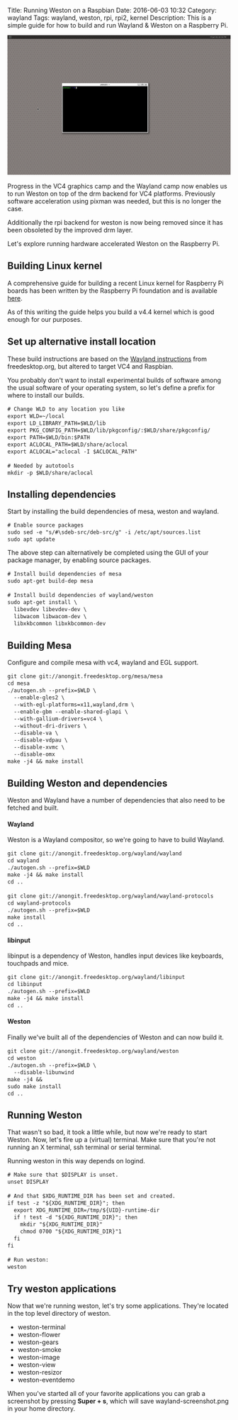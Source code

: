 Title: Running Weston on a Raspbian
Date: 2016-06-03 10:32
Category: wayland
Tags: wayland, weston, rpi, rpi2, kernel
Description: This is a simple guide for how to build and run Wayland & Weston on a Raspberry Pi.

![Alt text](/images/2016-06-03_weston.png "Weston running on a RPi2.")

Progress in the VC4 graphics camp and the Wayland camp now enables us to run
Weston on top of the drm backend for VC4 platforms. Previously software acceleration
using pixman was needed, but this is no longer the case.

Additionally the rpi backend for weston is now being removed since it has been
obsoleted by the improved drm layer.

Let's explore running hardware accelerated Weston on the Raspberry Pi.

## Building Linux kernel

A comprehensive guide for building a recent Linux kernel for Raspberry Pi boards has
been written by the Raspberry Pi foundation and is available [here](https://www.raspberrypi.org/documentation/linux/kernel/building.md).

As of this writing the guide helps you build a v4.4 kernel which is good enough for our purposes.


## Set up alternative install location

These build instructions are based on the [Wayland instructions](https://wayland.freedesktop.org/building.html)
from freedesktop.org, but altered to target VC4 and Raspbian.

You probably don't want to install experimental builds of software among the usual
software of your operating system, so let's define a prefix for where to install
our builds.

    # Change WLD to any location you like
    export WLD=~/local
    export LD_LIBRARY_PATH=$WLD/lib
    export PKG_CONFIG_PATH=$WLD/lib/pkgconfig/:$WLD/share/pkgconfig/
    export PATH=$WLD/bin:$PATH
    export ACLOCAL_PATH=$WLD/share/aclocal
    export ACLOCAL="aclocal -I $ACLOCAL_PATH"

    # Needed by autotools
    mkdir -p $WLD/share/aclocal

## Installing dependencies

Start by installing the build dependencies of mesa, weston and wayland.

    # Enable source packages
    sudo sed -e "s/#\sdeb-src/deb-src/g" -i /etc/apt/sources.list
    sudo apt update

The above step can alternatively be completed using the GUI of your
package manager, by enabling source packages.

    # Install build dependencies of mesa
    sudo apt-get build-dep mesa

    # Install build dependencies of wayland/weston
    sudo apt-get install \
      libevdev libevdev-dev \
      libwacom libwacom-dev \
      libxkbcommon libxkbcommon-dev


## Building Mesa

Configure and compile mesa with vc4, wayland and EGL support.

    git clone git://anongit.freedesktop.org/mesa/mesa
    cd mesa
    ./autogen.sh --prefix=$WLD \
      --enable-gles2 \
      --with-egl-platforms=x11,wayland,drm \
      --enable-gbm --enable-shared-glapi \
      --with-gallium-drivers=vc4 \
      --without-dri-drivers \
      --disable-va \
      --disable-vdpau \
      --disable-xvmc \
      --disable-omx
    make -j4 && make install


## Building Weston and dependencies

Weston and Wayland have a number of dependencies that also need to be fetched
and built.

#### Wayland
Weston is a Wayland compositor, so we're going to have to build Wayland.

    git clone git://anongit.freedesktop.org/wayland/wayland
    cd wayland
    ./autogen.sh --prefix=$WLD
    make -j4 && make install
    cd ..

    git clone git://anongit.freedesktop.org/wayland/wayland-protocols
    cd wayland-protocols
    ./autogen.sh --prefix=$WLD
    make install
    cd ..

#### libinput
libinput is a dependency of Weston, handles input devices like keyboards, touchpads and mice.

    git clone git://anongit.freedesktop.org/wayland/libinput
    cd libinput
    ./autogen.sh --prefix=$WLD
    make -j4 && make install
    cd ..

#### Weston
Finally we've built all of the dependencies of Weston and can now build it.

    git clone git://anongit.freedesktop.org/wayland/weston
    cd weston
    ./autogen.sh --prefix=$WLD \
      --disable-libunwind
    make -j4 &&
    sudo make install
    cd ..


## Running Weston
That wasn't so bad, it took a little while, but now we're ready to start Weston.
Now, let's fire up a (virtual) terminal. Make sure that you're not running an
X terminal, ssh terminal or serial terminal.

Running weston in this way depends on logind.

    # Make sure that $DISPLAY is unset.
    unset DISPLAY

    # And that $XDG_RUNTIME_DIR has been set and created.
    if test -z "${XDG_RUNTIME_DIR}"; then
      export XDG_RUNTIME_DIR=/tmp/${UID}-runtime-dir
      if ! test -d "${XDG_RUNTIME_DIR}"; then
        mkdir "${XDG_RUNTIME_DIR}"
        chmod 0700 "${XDG_RUNTIME_DIR}"1
      fi
    fi

    # Run weston:
    weston

## Try weston applications
Now that we're running weston, let's try some applications.
They're located in the top level directory of weston.

 * weston-terminal
 * weston-flower
 * weston-gears
 * weston-smoke
 * weston-image
 * weston-view
 * weston-resizor
 * weston-eventdemo

When you've started all of your favorite applications you can grab a screenshot 
by pressing **Super + s**, which will save wayland-screenshot.png in your home
directory.

